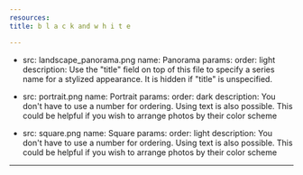 ```yaml
---
resources:
title: b l a c k and w h i t e

---
```

- src: landscape_panorama.png
  name: Panorama
  params:
    order: light
    description: Use the "title" field on top of this file to specify a series name for a stylized appearance. It is hidden if "title" is unspecified.

- src: portrait.png
  name: Portrait
  params:
    order: dark
    description: You don't have to use a number for ordering. Using text is also possible. This could be helpful if you wish to arrange photos by their color scheme

- src: square.png
  name: Square
  params:
    order: light
    description: You don't have to use a number for ordering. Using text is also possible. This could be helpful if you wish to arrange photos by their color scheme

---
